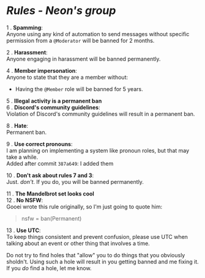 # ***Rules - Neon's group***

1 . **Spamming**: <br/>
	Anyone using any kind of automation to send messages without specific permission from a `@Moderator` will be banned for 2 months.
	
2 . **Harassment**:<br/>
	Anyone engaging in harassment will be banned permanently.
	
4 . **Member impersonation**: <br/>
	Anyone to state that they are a member without:
- Having the `@Member` role
	will be banned for 5 years.
	
5 . **Illegal activity is a permanent ban** <br/>
6 . **Discord's community guidelines**: <br/>
  Violation of Discord's community guidelines will result in a permanent ban.
  
8 . **Hate**: <br/>
  Permanent ban.
  
9 . **Use correct pronouns**: <br/>
  I am planning on implementing a system like pronoun roles, but that may take a while. <br/>
  Added after commit `387a649`: I added them
  
10 . **Don't ask about rules 7 and 3**: <br/>
  Just. *don't*. If you do, you will be banned permanently.
  
11 . **The Mandelbrot set looks cool** <br/>
12 . **No NSFW**: <br/>
  Gooei wrote this rule originally, so I'm just going to quote him:
  > nsfw = ban(Permanent)

13 . **Use UTC**: <br/>
	To keep things consistent and prevent confusion, please use UTC when talking about an event or other thing that involves a time.

Do not try to find holes that "allow" you to do things that you obviously sholdn't. Using such a hole will result in you getting banned and me fixing it.<br/>
If you *do* find a hole, let me know.
